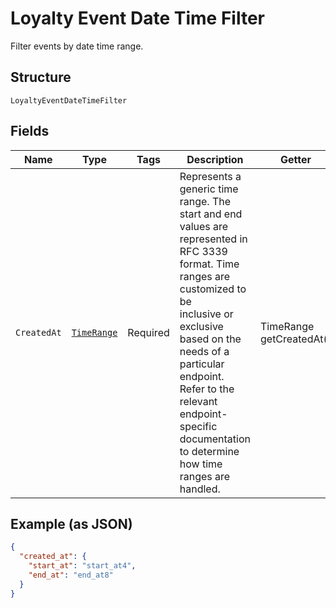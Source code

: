 
# Loyalty Event Date Time Filter

Filter events by date time range.

## Structure

`LoyaltyEventDateTimeFilter`

## Fields

| Name | Type | Tags | Description | Getter |
|  --- | --- | --- | --- | --- |
| `CreatedAt` | [`TimeRange`](/doc/models/time-range.md) | Required | Represents a generic time range. The start and end values are<br>represented in RFC 3339 format. Time ranges are customized to be<br>inclusive or exclusive based on the needs of a particular endpoint.<br>Refer to the relevant endpoint-specific documentation to determine<br>how time ranges are handled. | TimeRange getCreatedAt() |

## Example (as JSON)

```json
{
  "created_at": {
    "start_at": "start_at4",
    "end_at": "end_at8"
  }
}
```

